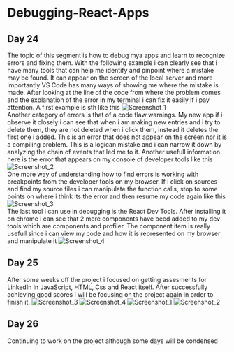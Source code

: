 # Debugging-React-Apps  
## Day 24  
The topic of this segment is how to debug mya apps and learn to recognize errors and fixing them. With the following example i can clearly see that i have many tools that can help me identify and pinpoint where a mistake may be found. It can appear on the screen of the local server and more importantly VS Code has many ways of showing me where the mistake is made. After looking at the line of the code from where the problem comes and the explanation of the error in my terminal i can fix it easily if i pay attention. A first example is sth like this  ![Screenshot_1](https://user-images.githubusercontent.com/90603989/164035876-08576291-d0a6-4d20-b719-6a8b56d9bf2d.png)  
Another category of errors is that of a code flaw warnings. My new app if i observe it closely i can see that when i am making new entries and i try to delete them, they are not deleted when i click them, instead it deletes the first one i added. This is an error that does not appear on the screen nor it is a compiling problem. This is a logican mistake and i can narrow it down by analyzing the chain of events that led me to it. Another usefull information here is the error that appears on my console of developer tools like this ![Screenshot_2](https://user-images.githubusercontent.com/90603989/164042022-2c9bde9b-94e5-44c2-a3af-1dff08a2ed3a.png)  
One more way of understanding how to find errors is working with breakpoints from the developer tools on my browser. If i click on sources and find my source files i can manipulate the function calls, stop to some points on where i think its the error and then resume my code again like this ![Screenshot_3](https://user-images.githubusercontent.com/90603989/164045224-dd3f2bfe-f6cb-40f6-b67e-bf15681124cb.png)  
The last tool i can use in debugging is the React Dev Tools. After installing it on chrome i can see that 2 more components have beed added to my dev tools which are components and profiler. The component item is really usefull since i can view my code and how it is represented on my browser and manipulate it ![Screenshot_4](https://user-images.githubusercontent.com/90603989/164047232-64b189c0-52a4-4f7e-9faa-c46edec13e5b.png)  
## Day 25  
After some weeks off the project i focused on getting assesments for LinkedIn in JavaScript, HTML, Css and React itself. After successfully achieving good scores i will be focusing on the project again in order to finish it.  ![Screenshot_3](https://user-images.githubusercontent.com/90603989/169891555-1752142f-3b1e-4f56-9cca-0e18369aa925.png)
![Screenshot_4](https://user-images.githubusercontent.com/90603989/169891559-d024c183-0d48-4df2-affc-73b5c0548963.png)
![Screenshot_1](https://user-images.githubusercontent.com/90603989/169891566-d5cb3774-43d4-49ff-9381-d2124c0124a0.png)
![Screenshot_2](https://user-images.githubusercontent.com/90603989/169891580-4046c907-e3d0-4846-81b0-d3d1dfe020bc.png)  
## Day 26  
Continuing to work on the project although some days will be condensed

